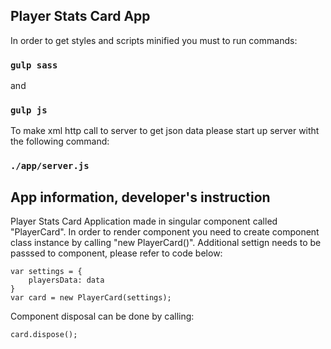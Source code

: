 ## Player Stats Card App

In order to get styles and scripts minified you must to run commands:

### `gulp sass`

and

### `gulp js`


To make xml http call to server to get json data please start up server witht the following command:

### `./app/server.js`




## App information, developer's instruction

Player Stats Card Application made in singular component called "PlayerCard".
In order to render component you need to create component class instance by calling "new PlayerCard()".
Additional settign needs to be passsed to component, please refer to code below:

```
var settings = {
    playersData: data
}
var card = new PlayerCard(settings);
```

Component disposal can be done by calling:

```
card.dispose();
```